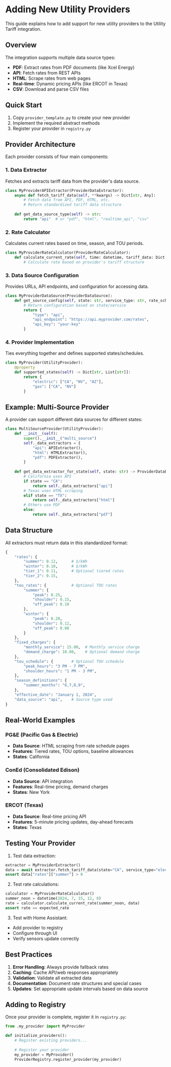 # Adding New Utility Providers

This guide explains how to add support for new utility providers to the Utility Tariff integration.

## Overview

The integration supports multiple data source types:
- **PDF**: Extract rates from PDF documents (like Xcel Energy)
- **API**: Fetch rates from REST APIs  
- **HTML**: Scrape rates from web pages
- **Real-time**: Dynamic pricing APIs (like ERCOT in Texas)
- **CSV**: Download and parse CSV files

## Quick Start

1. Copy `provider_template.py` to create your new provider
2. Implement the required abstract methods
3. Register your provider in `registry.py`

## Provider Architecture

Each provider consists of four main components:

### 1. Data Extractor
Fetches and extracts tariff data from the provider's data source.

```python
class MyProviderAPIExtractor(ProviderDataExtractor):
    async def fetch_tariff_data(self, **kwargs) -> Dict[str, Any]:
        # Fetch data from API, PDF, HTML, etc.
        # Return standardized tariff data structure
        
    def get_data_source_type(self) -> str:
        return "api"  # or "pdf", "html", "realtime_api", "csv"
```

### 2. Rate Calculator
Calculates current rates based on time, season, and TOU periods.

```python
class MyProviderRateCalculator(ProviderRateCalculator):
    def calculate_current_rate(self, time: datetime, tariff_data: Dict[str, Any]) -> Optional[float]:
        # Calculate rate based on provider's tariff structure
```

### 3. Data Source Configuration
Provides URLs, API endpoints, and configuration for accessing data.

```python
class MyProviderDataSource(ProviderDataSource):
    def get_source_config(self, state: str, service_type: str, rate_schedule: str) -> Dict[str, Any]:
        # Return configuration based on state/service
        return {
            "type": "api",
            "api_endpoint": "https://api.myprovider.com/rates",
            "api_key": "your-key"
        }
```

### 4. Provider Implementation
Ties everything together and defines supported states/schedules.

```python
class MyProvider(UtilityProvider):
    @property
    def supported_states(self) -> Dict[str, List[str]]:
        return {
            "electric": ["CA", "NV", "AZ"],
            "gas": ["CA", "NV"]
        }
```

## Example: Multi-Source Provider

A provider can support different data sources for different states:

```python
class MultiSourceProvider(UtilityProvider):
    def __init__(self):
        super().__init__("multi_source")
        self._data_extractors = {
            "api": APIExtractor(),
            "html": HTMLExtractor(),
            "pdf": PDFExtractor(),
        }
    
    def get_data_extractor_for_state(self, state: str) -> ProviderDataExtractor:
        # California uses API
        if state == "CA":
            return self._data_extractors["api"]
        # Texas uses HTML scraping
        elif state == "TX":
            return self._data_extractors["html"]
        # Others use PDF
        else:
            return self._data_extractors["pdf"]
```

## Data Structure

All extractors must return data in this standardized format:

```python
{
    "rates": {
        "summer": 0.12,      # $/kWh
        "winter": 0.10,      # $/kWh
        "tier_1": 0.11,      # Optional tiered rates
        "tier_2": 0.15,
    },
    "tou_rates": {           # Optional TOU rates
        "summer": {
            "peak": 0.25,
            "shoulder": 0.15,
            "off_peak": 0.10
        },
        "winter": {
            "peak": 0.20,
            "shoulder": 0.12,
            "off_peak": 0.08
        }
    },
    "fixed_charges": {
        "monthly_service": 15.00,  # Monthly service charge
        "demand_charge": 10.00,    # Optional demand charge
    },
    "tou_schedule": {        # Optional TOU schedule
        "peak_hours": "3 PM - 7 PM",
        "shoulder_hours": "1 PM - 3 PM",
    },
    "season_definitions": {
        "summer_months": "6,7,8,9",
    },
    "effective_date": "January 1, 2024",
    "data_source": "api",    # Source type used
}
```

## Real-World Examples

### PG&E (Pacific Gas & Electric)
- **Data Source**: HTML scraping from rate schedule pages
- **Features**: Tiered rates, TOU options, baseline allowances
- **States**: California

### ConEd (Consolidated Edison)
- **Data Source**: API integration
- **Features**: Real-time pricing, demand charges
- **States**: New York

### ERCOT (Texas)
- **Data Source**: Real-time pricing API
- **Features**: 5-minute pricing updates, day-ahead forecasts
- **States**: Texas

## Testing Your Provider

1. Test data extraction:
```python
extractor = MyProviderExtractor()
data = await extractor.fetch_tariff_data(state="CA", service_type="electric")
assert data["rates"]["summer"] > 0
```

2. Test rate calculations:
```python
calculator = MyProviderRateCalculator()
summer_noon = datetime(2024, 7, 15, 12, 0)
rate = calculator.calculate_current_rate(summer_noon, data)
assert rate == expected_rate
```

3. Test with Home Assistant:
- Add provider to registry
- Configure through UI
- Verify sensors update correctly

## Best Practices

1. **Error Handling**: Always provide fallback rates
2. **Caching**: Cache API/web responses appropriately
3. **Validation**: Validate all extracted data
4. **Documentation**: Document rate structures and special cases
5. **Updates**: Set appropriate update intervals based on data source

## Adding to Registry

Once your provider is complete, register it in `registry.py`:

```python
from .my_provider import MyProvider

def initialize_providers():
    # Register existing providers...
    
    # Register your provider
    my_provider = MyProvider()
    ProviderRegistry.register_provider(my_provider)
```